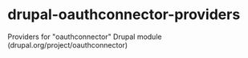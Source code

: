drupal-oauthconnector-providers
===============================

Providers for "oauthconnector" Drupal module (drupal.org/project/oauthconnector)
